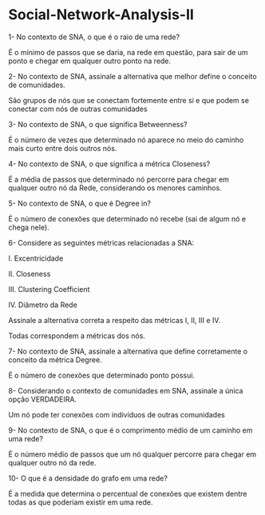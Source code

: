 # Social-Network-Analysis-II

   1- No contexto de SNA, o que é o raio de uma rede?
   
   É o mínimo de passos que se daria, na rede em questão, para sair de um ponto e chegar em qualquer outro ponto na rede.

   2- No contexto de SNA, assinale a alternativa que melhor define o conceito de comunidades.
   
   São grupos de nós que se conectam fortemente entre si e que podem se conectar com nós de outras comunidades
   
   3- No contexto de SNA, o que significa Betweenness?
   
   É o número de vezes que determinado nó aparece no meio do caminho mais curto entre dois outros nós.
   
   4- No contexto de SNA, o que significa a métrica Closeness?
   
   É a média de passos que determinado nó percorre para chegar em qualquer outro nó da Rede, considerando os menores caminhos.
   
   5- No contexto de SNA, o que é Degree in?
   
   É o número de conexões que determinado nó recebe (sai de algum nó e chega nele).
   
   6- Considere as seguintes métricas relacionadas a SNA:

   I. Excentricidade

   II. Closeness

   III. Clustering Coefficient

   IV. Diâmetro da Rede
   
   Assinale a alternativa correta a respeito das métricas I, II, III e IV.
   
   Todas correspondem a métricas dos nós.
    
   7- No contexto de SNA, assinale a alternativa que define corretamente o conceito da métrica Degree.
   
   É o número de conexões que determinado ponto possui.
    
   8- Considerando o contexto de comunidades em SNA, assinale a única opção VERDADEIRA.
   
   Um nó pode ter conexões com indivíduos de outras comunidades
    
   9- No contexto de SNA, o que é o comprimento médio de um caminho em uma rede?
   
   É o número médio de passos que um nó qualquer percorre para chegar em qualquer outro nó da rede.
    
   10- O que é a densidade do grafo em uma rede?
   
   É a medida que determina o percentual de conexões que existem dentre todas as que poderiam existir em uma rede.
    
